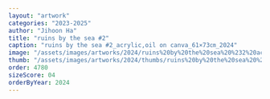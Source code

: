 ```yaml
---
layout: "artwork"
categories: "2023-2025"
author: "Jihoon Ha"
title: "ruins by the sea #2"
caption: "ruins by the sea #2_acrylic,oil on canva_61×73㎝_2024"
image: "/assets/images/artworks/2024/ruins%20by%20the%20sea%20%232%20acrylic%2Coil%20on%20canva%2061x73cm%202024.jpg"
thumb: "/assets/images/artworks/2024/thumbs/ruins%20by%20the%20sea%20%232%20acrylic%2Coil%20on%20canva%2061x73cm%202024.jpg"
order: 4780
sizeScore: 04
orderByYear: 2024
---
```

